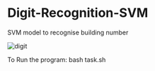 # Digit-Recognition-SVM
SVM model to recognise building number

![digit](.output/DetectedArea01.jpg)



To Run the program:
bash task.sh
